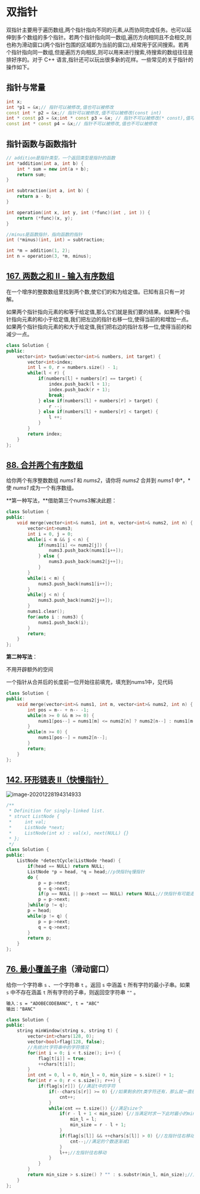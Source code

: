 # 双指针

双指针主要用于遍历数组,两个指针指向不同的元素,从而协同完成任务。也可以延伸到多个数组的多个指针。若两个指针指向同一数组,遍历方向相同且不会相交,则也称为滑动窗口(两个指针包围的区域即为当前的窗口),经常用于区间搜索。若两个指针指向同一数组,但是遍历方向相反,则可以用来进行搜索,待搜索的数组往往是排好序的。对于 C++ 语言,指针还可以玩出很多新的花样。一些常见的关于指针的操作如下。

## 指针与常量

```cpp
int x;
int *p1 = &x;// 指针可以被修改,值也可以被修改
const int * p2 = &x;// 指针可以被修改,值不可以被修改(const int)
int * const p3 = &x;int * const p3 = &x; // 指针不可以被修改(* const),值可以被修改
const int * const p4 = &x;// 指针不可以被修改,值也不可以被修改
```

## 指针函数与函数指针

```cpp
// addition是指针类型，一个返回类型是指针的函数
int *addition(int a, int b) {
    int * sum = new int(a + b);
    return sum;
}

int subtraction(int a, int b) {
    return a - b;
}

int operation(int x, int y, int (*func)(int , int )) {
    return (*func)(x, y);
}

//minus是函数指针，指向函数的指针
int (*minus)(int, int) = subtraction;

int *m = addition(1, 2);
int n = operation(3, *m, minus);
```

## [167. 两数之和 II - 输入有序数组](https://leetcode-cn.com/problems/two-sum-ii-input-array-is-sorted/)

在一个增序的整数数组里找到两个数,使它们的和为给定值。已知有且只有一对解。

如果两个指针指向元素的和等于给定值,那么它们就是我们要的结果。如果两个指针指向元素的和小于给定值,我们把左边的指针右移一位,使得当前的和增加一点。如果两个指针指向元素的和大于给定值,我们把右边的指针左移一位,使得当前的和减少一点。

```cpp
class Solution {
public:
    vector<int> twoSum(vector<int>& numbers, int target) {
        vector<int>index;
        int l = 0, r = numbers.size() - 1;
        while(l < r) {
            if(numbers[l] + numbers[r] == target) {
                index.push_back(l + 1);
                index.push_back(r + 1);
                break;
            } else if(numbers[l] + numbers[r] > target) {
                r --;
            } else if(numbers[l] + numbers[r] < target) {
                l ++;
            }
        }
        return index;
    }
};
```

## [88. 合并两个有序数组](https://leetcode-cn.com/problems/merge-sorted-array/)

给你两个有序整数数组 *nums1* 和 *nums2*，请你将 *nums2* 合并到 *nums1* 中*，*使 *nums1* 成为一个有序数组。

**第一种写法，**借助第三个nums3解决此题：

```cpp
class Solution {
public:
    void merge(vector<int>& nums1, int m, vector<int>& nums2, int n) {
        vector<int>nums3;
        int i = 0, j = 0;
        while(i < m && j < n) {
            if(nums1[i] <= nums2[j]) {
                nums3.push_back(nums1[i++]);
            } else {
                nums3.push_back(nums2[j++]);
            }
        }
        while(i < m) {
            nums3.push_back(nums1[i++]);
        }
        while(j < n) {
            nums3.push_back(nums2[j++]);
        }
        nums1.clear();
        for(auto i : nums3) {
            nums1.push_back(i);
        }
        return;
    }
};
```

**第二种写法**：

不用开辟额外的空间

一个指针从合并后的长度前一位开始往前填充，填充到nums1中，见代码

```cpp
class Solution {
public:
    void merge(vector<int>& nums1, int m, vector<int>& nums2, int n) {
        int pos = m-- + n-- -1;
        while(n >= 0 && m >= 0) {
            nums1[pos--] = nums1[m] <= nums2[n] ? nums2[n--] : nums1[m--]; 
        }
        while(n >= 0) {
            nums1[pos--] = nums2[n--];
        }
        return;
    }
};
```

## [142. 环形链表 II（快慢指针）](https://leetcode-cn.com/problems/linked-list-cycle-ii/)

![image-20201228194314933](http://test-fangsong-imgsubmit.oss-cn-beijing.aliyuncs.com/img/image-20201228194314933.png)

```cpp
/**
 * Definition for singly-linked list.
 * struct ListNode {
 *     int val;
 *     ListNode *next;
 *     ListNode(int x) : val(x), next(NULL) {}
 * };
 */
class Solution {
public:
    ListNode *detectCycle(ListNode *head) {
        if(head == NULL) return NULL;
        ListNode *p = head, *q = head;//p快指针q慢指针
        do {
            p = p->next;
            q = q->next;
            if(p == NULL || p->next == NULL) return NULL;//快指针有可能走一步就会越界了
            p = p->next;
        }while(p != q);
        p = head;
        while(p != q) {
            p = p->next;
            q = q->next;
        }
        return p;
    }
};
```

## [76. 最小覆盖子串](https://leetcode-cn.com/problems/minimum-window-substring/)（滑动窗口）

给你一个字符串 `s` 、一个字符串 `t` 。返回 `s` 中涵盖 `t` 所有字符的最小子串。如果 `s` 中不存在涵盖 `t` 所有字符的子串，则返回空字符串 `""` 。

```html
输入：s = "ADOBECODEBANC", t = "ABC"
输出："BANC"
```

```cpp
class Solution {
public:
    string minWindow(string s, string t) {
        vector<int>chars(128, 0);
        vector<bool>flag(128, false);
        //先统计t字符串中的字符情况
        for(int i = 0; i < t.size(); i++) {
            flag[t[i]] = true;
            ++chars[t[i]];
        }
        int cnt = 0, l = 0, min_l = 0, min_size = s.size() + 1;
        for(int r = 0; r < s.size(); r++) {
            if(flag[s[r]]) {//满足t中的字符
                if(--chars[s[r]] >= 0) {//如果剩余的t类字符还有，那么就一直统计走了多少步了
                    cnt++;
                }
                while(cnt == t.size()) {//满足size个
                    if(r - l + 1 < min_size) {//当满足时求一下此时最小的min_size,同时也记录一下min_l
                        min_l = l;
                        min_size = r - l + 1; 
                    }
                    if(flag[s[l]] && ++chars[s[l]] > 0) {//左指针往右移动
                        cnt--;//满足的个数逐渐减1
                    }
                    l++;//左指针往右移动
                }
            }
        }
        return min_size > s.size() ? "" : s.substr(min_l, min_size);//入过min_size > size那么只有一种s.size() + 1,否则返回从min_l切到s.size();
    }
};
```

